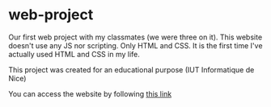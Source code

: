 # web-project
Our first web project with my classmates (we were three on it). This website doesn't use any JS nor scripting. Only HTML and CSS. It is the first time I've actually used HTML and CSS in my life.


This project was created for an educational purpose (IUT Informatique de Nice)

You can access the website by following [this link](https://marcpinet.github.io/web-project.github.io)
